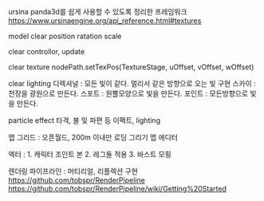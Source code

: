ursina 
    panda3d를 쉽게 사용할 수 있도록 정리한 프레임워크
    https://www.ursinaengine.org/api_reference.html#textures



model clear
    position
    ratation
    scale


clear
controllor, update


clear
texture
    nodePath.setTexPos(TextureStage, uOffset, vOffset, wOffset)

clear
lighting
    디렉셔널 : 모든 빛이 같다. 멀리서 같은 방향으로 오는 빛 구현
    스카이 : 천장을 광원으로 만든다.
    스포트 : 원뿔모양으로 빛을 만든다.
    포인트 : 모든방향으로 빛을 만든다.


particle effect
    타격, 불 및 파편 등 이펙트, lighting


맵 그리드 : 오픈월드, 200m 이내만 로딩 그리기
맵 에디터


엑터 : 
    1. 캐릭터 조인트 본
    2. 레그돌 적용
    3. 바스트 모핑


렌더링 파이프라인 : 머티리얼, 리플렉션 구현
https://github.com/tobspr/RenderPipeline
https://github.com/tobspr/RenderPipeline/wiki/Getting%20Started